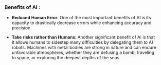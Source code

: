 ### Benefits of AI : 

- **Reduced Human Error**: One of the most important benefits of AI is its capacity to drastically decrease errors while enhancing accuracy and precision.

- **Take risks rather than Humans**: Another significant benefit of AI is that it allows humans to sidestep many difficulties by delegating them to AI robots. Machines with metal bodies are strong in nature and can endure unfavorable atmospheres, whether they are defusing a bomb, traveling to space, or exploring the deepest depths of the seas.
